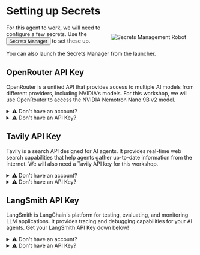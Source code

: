 # Setting up Secrets

<img src="_static/robots/spyglass.png" alt="Secrets Management Robot" style="float:right; max-width:300px;margin:25px;" />


For this agent to work, we will need to configure a few secrets. Use the <button onclick="openVoila('code/secrets_management.ipynb');"><i class="fas fa-key"></i> Secrets Manager</button> to set these up.

You can also launch the Secrets Manager from the launcher.

## OpenRouter API Key

OpenRouter is a unified API that provides access to multiple AI models from different providers, including NVIDIA's models. For this workshop, we will use OpenRouter to access the NVIDIA Nemotron Nano 9B v2 model.

<details>
<summary>⚠️ Don't have an account?</summary>

You can get free access to OpenRouter with an [OpenRouter Account](https://openrouter.ai/). Nemotron Nano 9B v2 is a free to use model.
</details>

<details>
<summary>⚠️ Don't have an API Key?</summary>

Manage your API Keys from the [OpenRouter Keys page](https://openrouter.ai/keys) after logging into your account.

</details>

## Tavily API Key

Tavily is a search API designed for AI agents. It provides real-time web search capabilities that help agents gather up-to-date information from the internet. We will also need a Tavily API key for this workshop.

<details>
<summary>⚠️ Don't have an account?</summary>

You can get free access to Tavily with a [Tavily Developer Account](https://tavily.com/).
</details>

<details>
<summary>⚠️ Don't have an API Key?</summary>

Manage your API Keys from the [Tavily Dashboard](https://app.tavily.com/home).

</details>

## LangSmith API Key

LangSmith is LangChain's platform for testing, evaluating, and monitoring LLM applications. It provides tracing and debugging capabilities for your AI agents. Get your LangSmith API Key down below!

<details>
<summary>⚠️ Don't have an account?</summary>

You can get free access to LangSmith with a [LangSmith Account](https://smith.langchain.com/).
</details>

<details>
<summary>⚠️ Don't have an API Key?</summary>

Manage your API Keys from the [LangSmith Settings](https://smith.langchain.com/settings).

</details>

